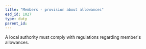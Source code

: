 ```yaml
---
title: "Members - provision about allowances"
esd_id: 1027
type: duty
parent_id:  
---
```


A local authority must comply with regulations regarding member's allowances.

